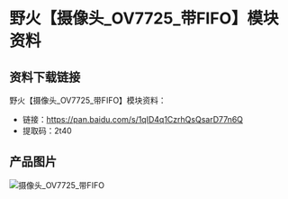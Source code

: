 [](野火【摄像头_OV7725_带FIFO】模块资料)

# 野火【摄像头_OV7725_带FIFO】模块资料
## 资料下载链接
野火【摄像头_OV7725_带FIFO】模块资料：
* 链接：https://pan.baidu.com/s/1qID4q1CzrhQsQsarD77n6Q 
* 提取码：2t40 

## 产品图片
![摄像头_OV7725_带FIFO](https://raw.githubusercontent.com/wiki/Embdefire/products/images/模块产品/摄像头/OV7725_带FIFO.jpg)

